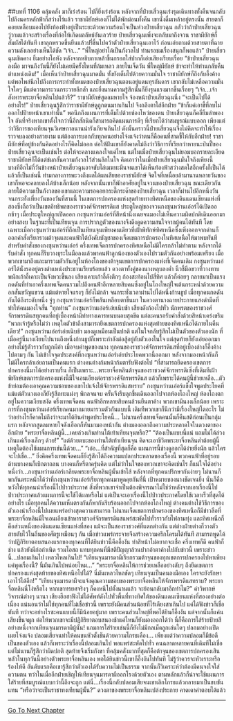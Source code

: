 ##บทที่ 1106 คลุ้มคลั่ง
มาก็เร่งร้อน ไปก็ยิ่งเร่งร้อน
หลังจากที่ป๋ายเสี่วฉุนเร่งรุดเดินทางทั้งคืนจนกลับไปถึงนครหลักฟ้าก็สว่างโร่แล้ว ราชาผียักษ์เองก็ไม่ได้พักผ่อนทั้งคืน เขานั่งดื่มเหล้าอยู่ตรงนั้น สายตาก็คอยเหลือบมองไปยังท้องฟ้าอยู่เป็นระยะด้วยความร้อนใจเป็นห่วงป๋ายเสี่ยวฉุน กลัวว่าถ้าป๋ายเสี่ยวฉุนวู่วามแล้วจะสร้างเรื่องที่ก่อให้เกิดผลลัพธ์อันเลวร้าย
ป๋ายเสี่ยวฉุนเพิ่งจะกลับมาถึงจวน ราชาผียักษ์ก็สัมผัสได้ทันที เขาลุกพรวดขึ้นยืนแล้วปรี่ขึ้นไปคว้าตัวป๋ายเสี่ยวฉุนเอาไว้ ก่อนเอ่ยถามด้วยสายตาที่ฉายความลังเลอย่างเห็นได้ชัด
“เจ้า...”
“พี่ใหญ่อย่าได้เป็นกังวลไป ท่านรอชมเรื่องสนุกก็พอแล้ว” ป๋ายเสี่ยวฉุนเชิดคาง ยิ้มอย่างโอหัง หลังจากหยิบกาเหล้าขึ้นกรอกใส่ปากก็เอ่ยเสียงเรียบเรื่อย
“ข้าป๋ายเสี่ยวฉุนลงมือ มาจนถึงวันนี้ก็ยังไม่เคยมีครั้งไหนที่ล้มเหลว ภายในเจ็ดวัน พี่ใหญ่ผียักษ์ ข้าจะทำให้ท่านกลับคืนตำแหน่งเดิม!”
เมื่อเห็นว่าป๋ายเสี่ยวฉุนมาดมั่น ทั้งยังเต็มไปด้วยความมั่นใจ ราชาผียักษ์ก็ถึงกับอึ้งค้าง แต่พอไพล่นึกไปถึงการกระทำทั้งหมดของป๋ายเสี่ยวฉุนตอนอยู่แดนทุรกันดาร เขากลับไม่เหลือความมั่นใจใดๆ มีแต่ความกระวนกระวายลึกล้ำ และยิ่งนานความรู้สึกนั้นก็ยิ่งรุนแรงมากขึ้นเรื่อยๆ
“เจ้า...เจ้าสังหารพระยาจื่อหลินไปแล้วรึ?” ราชาผียักษ์สูดลมหายใจ จ้องหน้าป๋ายเสี่ยวฉุนนิ่ง
“จะเป็นไปได้อย่างไร!” ป๋ายเสี่ยวฉุนรู้สึกว่าราชาผียักษ์ดูถูกตนมากเกินไป จึงถลึงตาใส่อีกฝ่าย
“ข้าก็แค่เอาขี้ที่ลบไม่ออกไปป้ายหน้าเขาเท่านั้น” พอนึกถึงแผนการที่เต็มไปด้วยช่องโหว่ของตน ป๋ายเสี่ยวฉุนก็คลี่ยิ้มลำพองใจ อันที่จริงหากเขาตั้งใจกว่านี้อีกสักนิดก็สามารถคิดแผนการดีๆ ที่เรียกได้ว่าสมบูรณ์แบบออก เพียงแต่ว่าวิธีการของเทียนจุนวิเศษกาลนานน่ารังเกียจเกินไป ดังนั้นคราวนี้ป๋ายเสี่ยวฉุนจึงไม่คิดจะทำให้เรื่องราวจบลงอย่างสวยงาม แต่ต้องการบอกกับทุกคนอย่างโจ่งแจ้งว่าตนก็คือคนที่สาดขี้ให้กับอีกฝ่าย!
ราชาผียักษ์ที่อยู่ข้างกันคิดอย่างไรก็คิดไม่ออก ต่อให้ฝันเขาก็ยังคาดไม่ถึงว่าวิธีการที่เรียกว่าหายนะป่นปี้ของป๋ายเสี่ยวฉุนจะเป็นเช่นไร ต่อให้จะคลางแคลงใจแค่ไหน แต่ในเมื่อป๋ายเสี่ยวฉุนไม่ยอมบอกรายละเอียด ราชาผียักษ์ก็ได้แต่ข่มกลั้นความกังวลไว้ส่วนลึกในใจ คิดเอาว่าในเมื่อป๋ายเสี่ยวฉุนมั่นใจถึงเพียงนี้ บางทีอีกไม่กี่วันข้างหน้าป๋ายเสี่ยวฉุนอาจขับไล่เมฆทะมึนจนเขาได้เห็นท้องฟ้าสว่างสดใสอีกครั้งก็เป็นได้
แล้วก็เป็นเช่นนี้ ท่ามกลางการพะวงถึงผลได้ผลเสียของราชาผียักษ์ จิตใจที่เหนื่อยล้ามานานหลายวันของเขาก็พอจะคลายลงได้บ้างเล็กน้อย หลังจากนั้นเขาก็พักอาศัยอยู่ในจวนของป๋ายเสี่ยวฉุน
ขณะเดียวกัน ภายใต้ความเป็นกังวลของเขาและความรอคอยกระดี๊กระด๊าของป๋ายเสี่ยวฉุน เวลาก็ผ่านไปอีกหนึ่งวัน
จนกระทั่งเที่ยงวันของวันที่สามนี้ ในเขตการปกครองแห่งสุดท้ายทางทิศเหนือของดินแดนเซียนแห่งที่สองซึ่งถือว่าเป็นเขตอิทธิพลของราชวงศ์จักรพรรดิแส ประตูใหญ่ของจวนกงซุนหว่านเอ๋อร์ได้เปิดออกช้าๆ
เมื่อประตูใหญ่ถูกเปิดออก กงซุนหว่านเอ๋อร์ที่สีหน้านิ่งเฉยจนมองไม่เห็นความผิดปกติเดินออกมาอย่างสงบ ในฐานะที่เป็นเทียนจุน การปรากฏตัวของนางจึงดึงดูดความสนใจจากผู้คนได้ทันที
โดยเฉพาะเมื่อกงซุนหว่านเอ๋อร์ที่ถือเป็นเทียนจุนเพียงคนเดียวที่เฝ้าพิทักษ์ทิศเหนือซึ่งเพิ่งออกจากด่านก็ออกคำสั่งเรียกรวมต้าจุนและคนฟ้าใต้บังคับบัญชาของเจ็ดเขตการปกครองในทิศเหนือให้มาพบทันที
สำหรับคำสั่งของกงซุนหว่านเอ๋อร์ ครึ่งเทพเจ็ดการปกครองทิศเหนือไม่มีใครกล้าไม่ทำตาม หลังจากได้รับคำสั่ง ทุกคนก็รีบวางธุระในมือลงแล้วพาคนฟ้าลูกน้องของตัวเองไปรวมตัวกันอย่างพร้อมเพรียง
เมื่อพวกเขามาถึงและมารวมตัวกันอยู่ในห้องโถงของต้าจุนเขตการปกครองแห่งที่เจ็ดคนเดิม กงซุนหว่านเอ๋อร์ได้นั่งรออยู่ตรงตำแหน่งประธานเรียบร้อยแล้ว ดวงตาทั้งคู่ของนางหลุบลงต่ำ นิ้วชี้มือขวาที่วางทาบพนักเก้าอี้เคาะเป็นจังหวะขึ้นลง
เสียงเคาะเก้าอี้ดังตึกๆ ก้องสะท้อนไปสี่ทิศ แล้วก็ค่อยๆ กลายมาเป็นแรงกดดันที่ทำเอาครึ่งเทพเจ็ดคนรวมไปถึงคนฟ้าอีกหลายสิบคนซึ่งอยู่ในโถงใหญ่ใจเต้นกระหน่ำด้วยความอกสั่นขวัญแขวน แม้แต่หายใจแรงๆ ก็ยังไม่กล้า
จนกระทั่งเวลาผ่านไปได้หนึ่งก้านธูป เมื่อทุกคนกดดันกันได้ถึงระดับหนึ่ง จู่ๆ กงซุนหว่านเอ๋อร์ก็พลันเหลือบตาขึ้นมา ในดวงตานางฉายประกายแสงดำมืดที่ทำให้คนมองใจสั่น
“ทุกท่าน” กงซุนหว่านเอ๋อร์เอ่ยเนิบช้า เสียงดังก้องไปทั่ว นักพรตของราชวงศ์จักรพรรดิแสทุกคนที่อยู่เบื้องหน้ามีท่าทางเคารพนบนอบสุดขีด แต่ละคนรอรับคำสั่งด้วยสีหน้าเคร่งขรึม
“พวกเจ้ารู้หรือไม่ว่า เหตุใดตัวข้าถึงสามารถยึดเขตการปกครองแห่งสุดท้ายของทิศเหนือได้ภายในคืนเดียว!” กงซุนหว่านเอ๋อร์เอ่ยเนิบช้า มองดูเหมือนเป็นปกติ แต่ในใจกลับรู้สึกไม่เป็นตัวของตัวเองนัก ที่เมื่อครู่นี้นางเงียบไปนานถึงหนึ่งก้านธูปก็เพราะกำลังต่อสู้อยู่กับตัวเองในใจ แต่สุดท้ายก็ยังเอ่ยออกมาอย่างไม่รู้ตัวราวกับถูกผีอำ
เมื่อจบคำพูดของนาง ทุกคนของราชวงศ์จักรพรรดิแสที่อยู่เบื้องล่างก็อึ้งค้างไปตามๆ กัน ไม่เข้าใจจุดประสงค์ที่กงซุนหว่านเอ๋อร์เอ่ยประโยคพวกนี้ออกมา หลังจากมองหน้ากันก็ไม่มีใครกล้าเอ่ยถามเป็นคนแรก ต่างคนต่างก้มหน้าก้มตารับฟังต่อไป
“ที่สามารถยึดครองเขตการปกครองนี้มาได้อย่างราบรื่น ก็เป็นเพราะ...พระยาจื่อหลินต้าจุนของราชวงศ์จักรพรรดิเซิ่งที่เดิมทีเฝ้าพิทักษ์เขตการปกครองแห่งนี้มีใจเอนเอียงต่อราชวงศ์จักรพรรดิแส แล้วก็เพราะได้คนผู้นี้ช่วยเหลือ...ตัวข้าย่อมต้องเอาคุณความชอบของเขาไปแจ้งให้จักรพรรดิแสทราบ” กงซุนหว่านเอ๋อร์แข็งใจพูดประโยคที่แม้แต่ตัวนางเองก็ยังรู้สึกทะแม่งๆ พิกลจนจบ ครั้นจึงรีบลุกขึ้นเดินออกไปจากห้องโถงใหญ่
ห้องโถงตกอยู่ในความเงียบสงัด ครึ่งเทพเจ็ดคน คนฟ้าอีกหลายสิบคนล้วนยืนตาค้าง พวกเขามึนงงเล็กน้อย เพราะการที่กงซุนหว่านเอ๋อร์เรียกคนมากมายมารวมตัวกันแบบนี้ เดิมทีพวกเขาก็นึกว่ามีเรื่องใหญ่โตอะไร ไม่ว่าอย่างไรก็คาดไม่ถึงว่าจะมาได้ยินคำพูดประโยคนี้...
ไม่นานครึ่งเทพเจ็ดคนนั้นก็คืนสติก่อนเป็นกลุ่มแรก หลังจากสูดลมหายใจดังเฮือกก็หันมามองหน้ากัน ต่างมองออกถึงความประหลาดใจในดวงตาของอีกฝ่าย
“พระยาจื่อหลินผู้นี้...เคยล่วงเกินท่านใต้เท้าเทียนจุนหรือ?”
“ต้องเป็นแบบนี้แน่ แถมไม่ได้ล่วงเกินแค่เรื่องเล็กๆ ด้วย!”
“แต่ด้วยตบะของท่านใต้เท้าเทียนจุน คิดจะเอาชีวิตพระยาจื่อหลินต่ำต้อยผู้นี้ เหตุใดต้องใช้แผนการเช่นนี้ด้วย...”
“เอ่อ...ที่สำคัญที่สุดก็คือ แผนการนี้ช่างดูออกได้ง่ายยิ่งนัก แล้วใครจะไปเชื่อ...”
ยิ่งคิดครึ่งเทพเจ็ดคนก็ยิ่งรู้สึกได้ถึงความแปลกประหลาดของเรื่องนี้ พวกคนฟ้าที่อยู่รอบด้านบางคนก็เบิกตาถลน บางคนก็หรี่ตาครุ่นคิด แต่ไม่ว่าในใจของพวกเขาจะคิดเช่นไร ก็แน่ใจได้อย่างหนึ่งว่า...กงซุนหว่านเอ๋อร์เกลียดพระยาจื่อหลินผู้นั้นเข้าไส้
หลังจากที่ทุกคนปรึกษากันง่ายๆ ไม่นานก็พากันตระหนักได้ว่าที่กงซุนหว่านเอ๋อร์เรียกทุกคนมาพูดคุยกันที่นี่ เป้าหมายของนางชัดเจนยิ่ง นั่นก็คือหวังให้ทุกคนนำเรื่องนี้ไปป่าวประกาศ
สิ่งที่พวกเขาจำเป็นต้องพิจารณาไม่ใช่ว่าหลังจากเอาเรื่องนี้ไปป่าวประกาศแล้วแผนการนี้จะใช้ได้ผลหรือไม่ แต่เป็นจะเอาเรื่องนี้ไปป่าวประกาศโดยใช้เวลาเร็วที่สุดได้อย่างไร
เมื่อทุกคนได้ความเห็นตรงกันก็พากันรีบร้อนออกไปจากห้องโถงใหญ่ ต่างคนต่างใช้วิธีการของตัวเองนำเรื่องนี้ไปเผยแพร่อย่างสุดความสามารถ ไม่นานเจ็ดเขตการปกครองของทิศเหนือก็มีข่าวลือที่พระยาจื่อหลินมีใจเอนเอียงเข้าหาราชวงศ์จักรพรรดิแสแพร่สะพัดไปทั่วราวกับไฟลามทุ่ง และทิศเหนือก็คือส่วนหนึ่งของดินแดนเซียนแห่งที่สอง แม้จะเป็นสองราชวงศ์ที่แตกต่างกัน แต่ต่างฝ่ายต่างก็วางตัวสายลับไว้ในถิ่นของศัตรูเหมือนๆ กัน
เมื่อข่าวแพร่กระจายจึงสร้างความครึกโครมได้ทันที สามารถพูดได้ว่าปฏิกิริยาตอบสนองแรกของทุกคนที่ได้ยินข่าวนี้คืออึ้งงัน ทำสีหน้าไม่อยากจะเชื่อ
ครึ่งเทพก็ดี คนฟ้าก็ช่าง แล้วยังมีก่อกำเนิด รวมโอสถ แทบทุกคนที่มีสติปัญญาล้วนปากอ้าตาค้างไปกับข่าวนี้
เพราะข่าวนี้...ปลอมเกินไป เหลวไหลเกินไป!
“เทียนจุนมารดาผีเรียกรวมต้าจุนของทุกเขตการปกครองไปหาเพียงแค่พูดเรื่องนี้? นี่มันเกินไปหน่อยไหม...”
“พระยาจื่อหลินให้การช่วยเหลืออย่างลับๆ ถึงยึดเขตการปกครองแห่งสุดท้ายของทิศเหนือไปได้? นี่มันเหลวไหลชัดๆ เทียนจุนเป็นคนลงมือเอง ใครจะยังรักษาเอาไว้ได้อีก!”
“เทียนจุนมารดาผีจะแจ้งคุณความชอบของพระยาจื่อหลินให้จักรพรรดิแสทราบ? พระยาจื่อหลินนี่โง่หรือไง หากเขาทรยศจริงๆ ก็คงหนีไปตั้งนานแล้ว จะย้อนกลับมาอีกทำไม?”
คำวิพากษ์วิจารณ์ต่างๆ นานา เสียงฮือฮาฟังไม่ได้ศัพท์ดังไปทั่วพื้นที่ทางทิศใต้ของดินแดนเซียนแห่งที่สองอย่างต่อเนื่อง แน่นอนว่าไม่ใช่ทุกคนที่ไม่เชื่อข่าวนี้ เพราะยังมีคนส่วนน้อยที่ไร้เดียงสาเกินไป แค่ได้ฟังข่าวก็เชื่อทันที
ทว่าจะอย่างไรซะคนแบบนี้ก็มีน้อยอยู่มาก เพราะคนส่วนใหญ่ที่พอได้ยินก็อึ้งงัน แต่จากนั้นก็แค่นเสียงขึ้นจมูก ต่อให้พวกเขาจะมีปฏิกิริยาตอบสนองช้าแค่ไหนก็ยังมองออกได้ว่า นี่ก็คือการใส่ร้ายป้ายสีอย่างหนึ่งจากเทียนจุนมารดาผีผู้นั้น!
แถมการใส่ร้ายเช่นนี้ก็ยังไม่มีกลเม็ดลูกเล่นใดๆ ปลอมอย่างเปิดเผยโจ่งแจ้ง ปลอมเสียจนทำให้คนขนหัวตั้งชันด้วยความโกรธเคือง...
เพียงแต่ว่าความปลอมก็มีข้อดีเป็นของตัวเอง แล้วก็เพราะว่าเรื่องนี้ปลอมเกินไป พอแพร่สะพัดไปทั่ว คนฉลาดหลายคนที่เดิมทีไม่เชื่อ แต่ไม่นานก็รู้สึกว่าผิดปกติ สุดท้ายจึงเริ่มกังขา
ที่คลุ้มคลั่งมากที่สุดก็คือต้าจุนของเขตการปกครองเสินหลัวในทุกวันนี้อย่างตัวพระยาจื่อหลินเอง พอได้ยินข่าวนี้เขาก็อึ้งงันไปทันที ไม่รู้ว่าควรจะหัวเราะหรือร้องไห้ดี อันดับแรกคือเขารู้สึกว่าตัวเองได้รับความไม่เป็นธรรม จากนั้นก็วิเคราะห์ว่าต้องมีคนจงใจใส่ความตน
ทว่าในเมื่ออีกฝ่ายเชิญให้เทียนจุนมารดาผีออกโรงด้วยตัวเอง ตามหลักแล้วก็น่าจะใช้แผนการใส่ร้ายที่สมบูรณ์แบบกว่านี้ถึงจะถูก แต่นี่...เรื่องนี้กลับปลอมเสียจนเขาเลิกโกรธแล้วกลายมาเป็นขบขันแทน
“หรือว่าจะเป็นราชาทงเทียนผู้นั้น?” ดวงตาของพระยาจื่อหลินเปล่งประกาย คาดเดาคำตอบได้แล้ว




------


[Go To Next Chapter]( ./79.md)